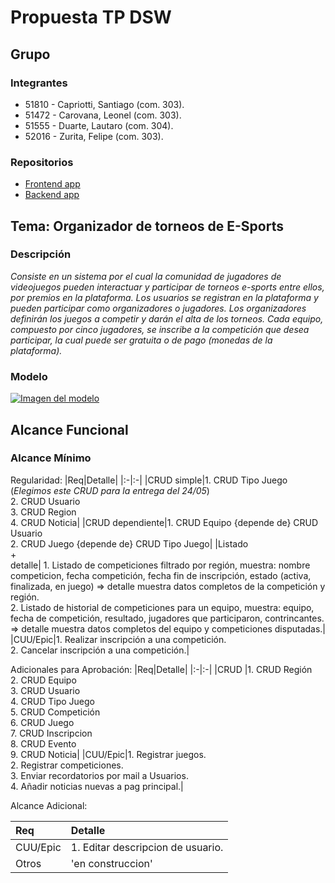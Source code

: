 # Propuesta TP DSW

## Grupo
### Integrantes
* 51810 - Capriotti, Santiago (com. 303).
* 51472 - Carovana, Leonel (com. 303).
* 51555 - Duarte, Lautaro (com. 304).
* 52016 -  Zurita, Felipe (com. 303).


### Repositorios
* [Frontend app](https://github.com/la-noche/DSW_TP_E-sports/blob/main/Frontend%20app.md)
* [Backend app](https://github.com/la-noche/DSW_TP_E-sports/blob/main/Backend%20app.md)

## Tema: Organizador de torneos de E-Sports
### Descripción
*Consiste en un sistema por el cual la comunidad de jugadores de videojuegos pueden interactuar y participar de torneos e-sports entre ellos, por premios en la plataforma. 
Los usuarios se registran en la plataforma y pueden participar como organizadores o jugadores. Los organizadores definirán los juegos a competir y darán el alta de los torneos. Cada equipo, compuesto por cinco jugadores, se inscribe a la competición que desea participar, la cual puede ser gratuita o de pago (monedas de la plataforma).*


### Modelo
[![Imagen del modelo]()](https://drive.google.com/file/d/18mTl4cOiY1kLqtVcZMaUPZ_531Oesi6v/view?usp=drive_link)


## Alcance Funcional 

### Alcance Mínimo

Regularidad:
|Req|Detalle|
|:-|:-|
|CRUD simple|1. CRUD Tipo Juego (*Elegimos este CRUD para la entrega del 24/05*)<br>2. CRUD Usuario<br>3. CRUD Region<br>4. CRUD Noticia|
|CRUD dependiente|1. CRUD Equipo {depende de} CRUD Usuario<br>2. CRUD Juego {depende de} CRUD Tipo Juego|
|Listado<br>+<br>detalle| 1. Listado de competiciones filtrado por región, muestra: nombre competicion, fecha competición, fecha fin de inscripción, estado (activa, finalizada, en juego) => detalle muestra datos completos de la competición y región.<br> 2. Listado de historial de competiciones para un equipo, muestra: equipo, fecha de competición, resultado, jugadores que participaron, contrincantes. => detalle muestra datos completos del equipo y competiciones disputadas.|
|CUU/Epic|1. Realizar inscripción a una competición.<br>2. Cancelar inscripción a una competición.|

Adicionales para Aprobación:
|Req|Detalle|
|:-|:-|
|CRUD |1. CRUD Región<br>2. CRUD Equipo<br>3. CRUD Usuario<br>4. CRUD Tipo Juego<br>5. CRUD Competición<br>6. CRUD Juego<br>7. CRUD Inscripcion<br>8. CRUD Evento<br>9. CRUD Noticia|
|CUU/Epic|1. Registrar juegos. <br>2. Registrar competiciones. <br>3. Enviar recordatorios por mail a Usuarios. <br> 4. Añadir noticias nuevas a pag principal.|

Alcance Adicional:

|Req|Detalle|
|:-|:-|
|CUU/Epic|1. Editar descripcion de usuario.|
|Otros| 'en construccion'|

